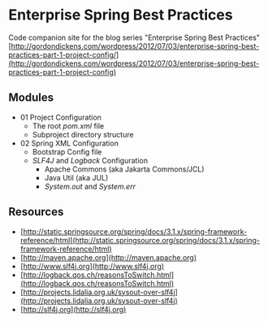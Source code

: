 Enterprise Spring Best Practices
================================

Code companion site for the blog series "Enterprise Spring Best Practices"
[http://gordondickens.com/wordpress/2012/07/03/enterprise-spring-best-practices-part-1-project-config/](http://gordondickens.com/wordpress/2012/07/03/enterprise-spring-best-practices-part-1-project-config)


Modules
-------
- 01 Project Configuration
  - The root _pom.xml_ file
  - Subproject directory structure
- 02 Spring XML Configuration
  - Bootstrap Config file
  - _SLF4J_ and _Logback_ Configuration
    - Apache Commons (aka Jakarta Commons/JCL)
    - Java Util (aka JUL)
    - _System.out_ and _System.err_


Resources
----------
- [http://static.springsource.org/spring/docs/3.1.x/spring-framework-reference/html](http://static.springsource.org/spring/docs/3.1.x/spring-framework-reference/html)
- [http://maven.apache.org](http://maven.apache.org)
- [http://www.slf4j.org](http://www.slf4j.org)
- [http://logback.qos.ch/reasonsToSwitch.html](http://logback.qos.ch/reasonsToSwitch.html)
- [http://projects.lidalia.org.uk/sysout-over-slf4j](http://projects.lidalia.org.uk/sysout-over-slf4j)
- [http://slf4j.org](http://slf4j.org)


